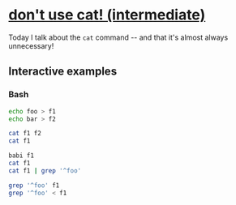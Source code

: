 # [don't use cat! (intermediate)](https://youtu.be/vWMiBVkdJjA)

Today I talk about the `cat` command -- and that it's almost always unnecessary!

## Interactive examples

### Bash

```bash
echo foo > f1
echo bar > f2

cat f1 f2
cat f1

babi f1
cat f1
cat f1 | grep '^foo'

grep '^foo' f1
grep '^foo' < f1
```
